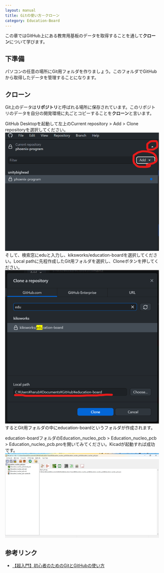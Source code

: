 ```yaml
---
layout: manual
title: Gitの使い方－クローン
category: Education-Board
---
```

この章ではGitHub上にある教育用基板のデータを取得することを通して**クローン**について学びます。

## 下準備

パソコンの任意の場所にGit用フォルダを作りましょう。このフォルダでGitHubから取得したデータを管理することになります。  

## クローン

Git上のデータは**リポジトリ**と呼ばれる場所に保存されています。このリポジトリのデータを自分の開発環境に丸ごとコピーすることを**クローン**と言います。

GitHub Desktopを起動して左上のCurrent repository > Add > Clone repositoryを選択してください。  
![１](image/git_clone1.png)  
そして、検索窓にeduと入力し、kiksworks/education-boardを選択してください。Local pathに先程作成したGit用フォルダを選択し、Cloneボタンを押してください。
![2](image/git_clone2.png)  
するとGit用フォルダの中にeducation-boardというフォルダが作成されます。

education-boardフォルダのEducation_nucleo_pcb > Education_nucleo_pcb > Education_nucleo_pcb.proを開いてみてください。Kicadが起動すれば成功です。
![Kicad](image/Kicad.png)

## 参考リンク

* [【超入門】初心者のためのGitとGitHubの使い方](https://tech-blog.rakus.co.jp/entry/20200529/git#2-Git%E3%81%A8GitHub%E3%82%92%E4%BD%BF%E3%81%A3%E3%81%9F%E3%83%81%E3%83%BC%E3%83%A0%E9%96%8B%E7%99%BA%E3%81%AE%E8%B6%85%E5%85%A5%E9%96%80)
